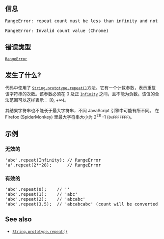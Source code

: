 ## 信息

<pre class="syntaxbox">RangeError: repeat count must be less than infinity and not overflow maximum string size (Firefox)

RangeError: Invalid count value (Chrome)
</pre>

## 错误类型

[`RangeError`](/zh-CN/docs/Web/JavaScript/Reference/Global_Objects/RangeError "RangeError对象标明一个错误，当一个值不在其所允许的范围或者集合中。")

## 发生了什么?

代码中使用了 [`String.prototype.repeat()`](/zh-CN/docs/Web/JavaScript/Reference/Global_Objects/String/repeat "repeat() 构造并返回一个新字符串，该字符串包含被连接在一起的指定数量的字符串的副本。")方法。<span lang="zh-CN" class="short_text" id="result_box"><span>它有一个计数参数，表示重复该字符串的次数</span></span>。该参数必须在 0 及正 [`Infinity`](/zh-CN/docs/Web/JavaScript/Reference/Global_Objects/Infinity "全局属性 Infinity 是一个数值，表示无穷大。") 之间，且不能为负数。该值的合法范围可以这样表示： [0, +∞)。

<span lang="zh-CN" class="short_text" id="result_box"><span>其结果字符串也不能长于最大字符串，不同 JavaScript 引擎中可能有所不同。</span></span> 在 Firefox (SpiderMonkey) 里最大字符串大小为 2<sup>28</sup> -1 (`0xFFFFFFF`)。

## 示例

### 无效的

<pre class="brush: js example-bad">'abc'.repeat(Infinity); // RangeError
'a'.repeat(2**28);      // RangeError
</pre>

### 有效的

<pre class="brush: js example-good">'abc'.repeat(0);    // ''
'abc'.repeat(1);    // 'abc'
'abc'.repeat(2);    // 'abcabc'
'abc'.repeat(3.5);  // 'abcabcabc' (count will be converted to integer)
</pre>

## See also

*   [`String.prototype.repeat()`](/zh-CN/docs/Web/JavaScript/Reference/Global_Objects/String/repeat "repeat() 构造并返回一个新字符串，该字符串包含被连接在一起的指定数量的字符串的副本。")